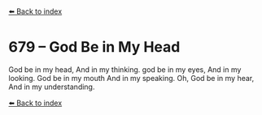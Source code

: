 [⬅️ Back to index](../README.md)

# 679 – God Be in My Head

God be in my head,
And in my thinking.
god be in my eyes,
And in my looking.
God be in my mouth
And in my speaking.
Oh, God be in my hear,
And in my understanding.

[⬅️ Back to index](../README.md)
